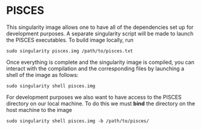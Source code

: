 # PISCES

This singularity image allows one to have all of the dependencies set up for development purposes. 
A separate singularity script will be made to launch the PISCES executables.
To build image locally, run 

```
sudo singularity pisces.img /path/to/pisces.txt
```

Once everything is complete and the singularity image is compiled, you can interact with the compilation and the corresponding files by launching a shell of the image as follows:

```sudo singularity shell pisces.img```

For development purposes we also want to have access to the PISCES directory on our local machine. To do this we must **bind** the directory on the host machine to the image

```
sudo singularity shell pisces.img -b /path/to/pisces/
```


